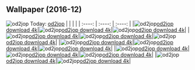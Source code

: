 ## Wallpaper (2016-12)
![od2jop](https://th.wallhaven.cc/small/od/od2jop.jpg) Today: [od2jop](https://th.wallhaven.cc/small/od/od2jop.jpg)
|      |      |      |
| :----: | :----: | :----: |
|![od2jop](https://th.wallhaven.cc/small/od/od2jop.jpg)[od2jop download 4k](https://th.wallhaven.cc/small/od/od2jop.jpg)|![od2jop](https://th.wallhaven.cc/small/od/od2jop.jpg)[od2jop download 4k](https://th.wallhaven.cc/small/od/od2jop.jpg)|![od2jop](https://th.wallhaven.cc/small/od/od2jop.jpg)[od2jop download 4k](https://th.wallhaven.cc/small/od/od2jop.jpg)|
|![od2jop](https://th.wallhaven.cc/small/od/od2jop.jpg)[od2jop download 4k](https://th.wallhaven.cc/small/od/od2jop.jpg)|![od2jop](https://th.wallhaven.cc/small/od/od2jop.jpg)[od2jop download 4k](https://th.wallhaven.cc/small/od/od2jop.jpg)|![od2jop](https://th.wallhaven.cc/small/od/od2jop.jpg)[od2jop download 4k](https://th.wallhaven.cc/small/od/od2jop.jpg)|
|![od2jop](https://th.wallhaven.cc/small/od/od2jop.jpg)[od2jop download 4k](https://th.wallhaven.cc/small/od/od2jop.jpg)|![od2jop](https://th.wallhaven.cc/small/od/od2jop.jpg)[od2jop download 4k](https://th.wallhaven.cc/small/od/od2jop.jpg)|![od2jop](https://th.wallhaven.cc/small/od/od2jop.jpg)[od2jop download 4k](https://th.wallhaven.cc/small/od/od2jop.jpg)|
|![od2jop](https://th.wallhaven.cc/small/od/od2jop.jpg)[od2jop download 4k](https://th.wallhaven.cc/small/od/od2jop.jpg)|![od2jop](https://th.wallhaven.cc/small/od/od2jop.jpg)[od2jop download 4k](https://th.wallhaven.cc/small/od/od2jop.jpg)|![od2jop](https://th.wallhaven.cc/small/od/od2jop.jpg)[od2jop download 4k](https://th.wallhaven.cc/small/od/od2jop.jpg)|
|![od2jop](https://th.wallhaven.cc/small/od/od2jop.jpg)[od2jop download 4k](https://th.wallhaven.cc/small/od/od2jop.jpg)|![od2jop](https://th.wallhaven.cc/small/od/od2jop.jpg)[od2jop download 4k](https://th.wallhaven.cc/small/od/od2jop.jpg)|